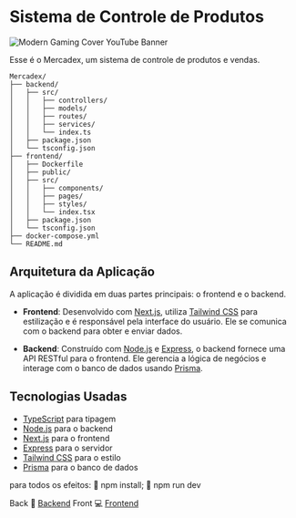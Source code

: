 # Sistema de Controle de Produtos 
![Modern Gaming Cover YouTube Banner](https://github.com/user-attachments/assets/f54e3b3f-86fa-4042-8ed7-47fbd46b2a7b)

Esse é o Mercadex, um sistema de controle de produtos e vendas.
```
Mercadex/
├── backend/
│   ├── src/
│   │   ├── controllers/
│   │   ├── models/
│   │   ├── routes/
│   │   ├── services/
│   │   └── index.ts
│   ├── package.json
│   └── tsconfig.json
├── frontend/
│   ├── Dockerfile
│   ├── public/
│   ├── src/
│   │   ├── components/
│   │   ├── pages/
│   │   ├── styles/
│   │   └── index.tsx
│   ├── package.json
│   └── tsconfig.json
├── docker-compose.yml
└── README.md
```

## Arquitetura da Aplicação

A aplicação é dividida em duas partes principais: o frontend e o backend. 

- **Frontend**: Desenvolvido com [Next.js](https://nextjs.org/), utiliza [Tailwind CSS](https://tailwindcss.com/) para estilização e é responsável pela interface do usuário. Ele se comunica com o backend para obter e enviar dados.

- **Backend**: Construído com [Node.js](https://nodejs.org/en/) e [Express](https://expressjs.com/), o backend fornece uma API RESTful para o frontend. Ele gerencia a lógica de negócios e interage com o banco de dados usando [Prisma](https://www.prisma.io/).

## Tecnologias Usadas

- [TypeScript](https://www.typescriptlang.org/) para tipagem
- [Node.js](https://nodejs.org/en/) para o backend
- [Next.js](https://nextjs.org/) para o frontend
- [Express](https://expressjs.com/) para o servidor
- [Tailwind CSS](https://tailwindcss.com/) para o estilo
- [Prisma](https://www.prisma.io/) para o banco de dados

para todos os efeitos: 🎺 npm install; 🎺 npm run dev


Back 🚬 [Backend](https://github.com/DiegoEmanuel/Mercadex-API-e-Client/tree/main/backend)
Front 💻 [Frontend](https://github.com/DiegoEmanuel/Mercadex-API-e-Client/tree/main/frontend)
